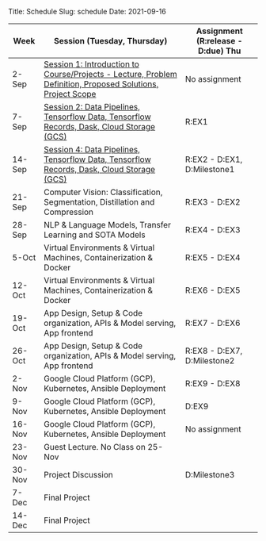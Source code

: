 Title: Schedule
Slug: schedule
Date: 2021-09-16


|Week|Session (Tuesday, Thursday)|Assignment (R:release - D:due) Thu|
|-----|-----|-----|
|2-Sep|[Session 1: Introduction to Course/Projects - Lecture, Problem Definition, Proposed Solutions, Project Scope]({filename}/lectures/lecture1/index.md)|No assignment|
|7-Sep|[Session 2: Data Pipelines, Tensorflow Data, Tensorflow Records, Dask, Cloud Storage (GCS)]({filename}/lectures/lecture2/index.md)|R:EX1 |
|14-Sep|[Session 4: Data Pipelines, Tensorflow Data, Tensorflow Records, Dask, Cloud Storage (GCS)]({filename}/lectures/lecture3/index.md)|R:EX2 - D:EX1, D:Milestone1 |
|21-Sep|Computer Vision: Classification, Segmentation, Distillation and Compression|R:EX3 - D:EX2|
|28-Sep|NLP & Language Models, Transfer Learning and SOTA Models|R:EX4 - D:EX3|
|5-Oct|Virtual Environments & Virtual Machines, Containerization & Docker|R:EX5 - D:EX4|
|12-Oct|Virtual Environments & Virtual Machines, Containerization & Docker|R:EX6 - D:EX5|
|19-Oct|App Design, Setup & Code organization, APIs & Model serving, App frontend|R:EX7 - D:EX6|
|26-Oct|App Design, Setup & Code organization, APIs & Model serving, App frontend|R:EX8 - D:EX7, D:Milestone2|
|2-Nov|Google Cloud Platform (GCP), Kubernetes, Ansible Deployment|R:EX9 - D:EX8|
|9-Nov|Google Cloud Platform (GCP), Kubernetes, Ansible Deployment|D:EX9|
|16-Nov|Google Cloud Platform (GCP), Kubernetes, Ansible Deployment|No assignment|
|23-Nov|Guest Lecture.  No Class on 25-Nov||
|30-Nov|Project Discussion|D:Milestone3|
|7-Dec|Final Project||
|14-Dec|Final Project||

